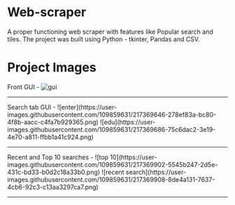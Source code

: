 # Web-scraper
A proper functioning web scraper with features like Popular search and tiles.
The project was built using Python - tkinter, Pandas and CSV.

# Project Images
Front GUI - 
![gui](https://user-images.githubusercontent.com/109859631/217368859-7a96545d-95b6-4ba6-8f0b-96c0e12fb012.png)

<hr>
Search tab GUI - 
![enter](https://user-images.githubusercontent.com/109859631/217369646-278ef83a-bc80-4f8b-aacc-c4fa7b929365.png)
![edu](https://user-images.githubusercontent.com/109859631/217369686-75c6dac2-3e19-4e70-a811-ffbb1a41c924.png)

<hr>
Recent and Top 10 searches - 
![top 10](https://user-images.githubusercontent.com/109859631/217369902-5545b247-2d5e-431c-bd33-b0d2c18a33b0.png)
![recent search](https://user-images.githubusercontent.com/109859631/217369908-8de4a131-7637-4cb6-92c3-c13aa3297ca7.png)
<hr>
